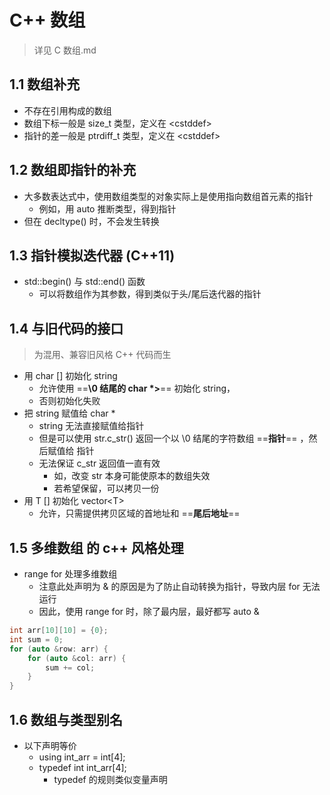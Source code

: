 # C++ 数组

> 详见 C 数组.md

## 1.1 数组补充

+ 不存在引用构成的数组
+ 数组下标一般是 size_t 类型，定义在 \<cstddef>
+ 指针的差一般是 ptrdiff_t 类型，定义在 \<cstddef>

## 1.2 数组即指针的补充

+ 大多数表达式中，使用数组类型的对象实际上是使用指向数组首元素的指针
  + 例如，用 auto 推断类型，得到指针
+ 但在 decltype() 时，不会发生转换

## 1.3 指针模拟迭代器 (C++11)

+ std::begin() 与 std::end() 函数
  + 可以将数组作为其参数，得到类似于头/尾后迭代器的指针

## 1.4 与旧代码的接口

> 为混用、兼容旧风格 C++ 代码而生

+ 用 char [] 初始化 string
  + 允许使用 ==**\\0 结尾的 char \*>**== 初始化 string，
  + 否则初始化失败
+ 把 string 赋值给 char *
  + string 无法直接赋值给指针
  + 但是可以使用 str.c_str() 返回一个以 \\0 结尾的字符数组 ==**指针**== ，然后赋值给 指针
  + 无法保证 c_str 返回值一直有效
    + 如，改变 str 本身可能使原本的数组失效
    + 若希望保留，可以拷贝一份
+ 用 T [] 初始化 vector\<T>
  + 允许，只需提供拷贝区域的首地址和 ==**尾后地址**==

## 1.5 多维数组 的 c++ 风格处理

+ range for 处理多维数组
  + 注意此处声明为 & 的原因是为了防止自动转换为指针，导致内层 for 无法运行
  + 因此，使用 range for 时，除了最内层，最好都写 auto &

```c++
int arr[10][10] = {0};
int sum = 0;
for (auto &row: arr) {
    for (auto &col: arr) {
        sum += col;
    }
}
```

## 1.6 数组与类型别名

+ 以下声明等价
  + using int_arr = int[4];
  + typedef int int_arr[4];
    + typedef 的规则类似变量声明

